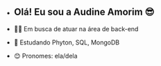 - ## Olá! Eu sou a Audine Amorim 😎

- 🕵️‍♀️ Em busca de atuar na área de back-end
- 🌱 Estudando Phyton, SQL, MongoDB
- 😊 Pronomes: ela/dela

